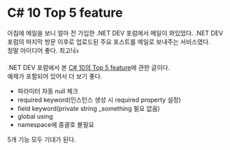# C# 10 Top 5 feature

아침에 메일을 보니 얼마 전 가입한 .NET DEV 포럼에서 메일이 와있었다.
.NET DEV 포럼의 마지막 방문 이후로 업로드된 주요 포스트를 메일로 보내주는 서비스였다.  
정말 아이디어 좋다. 최고!👍  

.NET DEV 포럼에서 본 [C# 10의 Top 5 feature](https://rubikscode.net/2021/07/05/c-10-top-5-new-features-in-the-upcoming-c-version/)에 관한 글이다.  
예제가 포함되어 있어서 더 보기 좋다.  

- 파라미터 자동 null 체크
- required keyword(인스턴스 생성 시 required property 설정)
- field keyword(private string _something 필요 없음)
- global using
- namespace에 중괄호 불필요

5개 기능 모두 기대가 된다.  